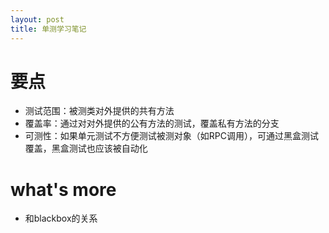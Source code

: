 ```yaml
---
layout: post
title: 单测学习笔记
---
```


# 要点
+ 测试范围：被测类对外提供的共有方法
+ 覆盖率：通过对对外提供的公有方法的测试，覆盖私有方法的分支
+ 可测性：如果单元测试不方便测试被测对象（如RPC调用），可通过黑盒测试覆盖，黑盒测试也应该被自动化

# what's more
+ 和blackbox的关系
